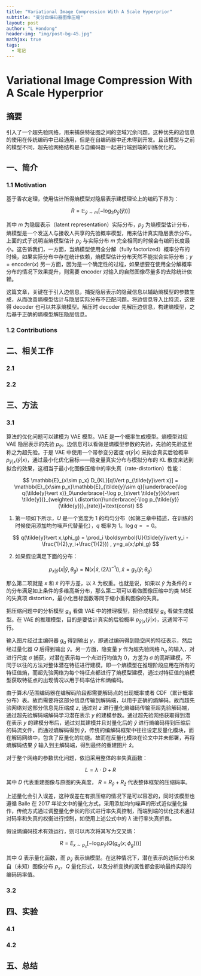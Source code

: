 ```yaml
---
title: "Variational Image Compression With A Scale Hyperprior"
subtitle: "变分自编码器图像压缩"
layout: post
author: "L Hondong"
header-img: "img/post-bg-45.jpg"
mathjax: true
tags:
  - 笔记
---
```


# Variational Image Compression With A Scale Hyperprior

## 摘要

引入了一个超先验网络，用来捕获特征图之间的空域冗余问题。这种优先的边信息的使用在传统编码中已经通用，但是在自编码器中还未得到开发。且该模型与之前的模型不同，超先验网络结构是与自编码器一起进行端到端的训练优化的。

## 一、简介

### 1.1 Motivation

基于香农定理，使用估计所得熵模型对隐层表示建模理论上的编码下界为：

$$
R = \mathbb{E}_{\hat{y}\sim m}[-\log_2 p_{\hat{y}}(\hat{y}))]
$$

其中 $m$ 为隐层表示（latent representation）实际分布，$p_{\hat{y}}$ 为熵模型估计分布，熵模型是一个发送人与接收人共享的先验概率模型，用来估计真实隐层表示分布。上面的式子说明当熵模型估计 $p_{\hat{y}}$ 与实际分布 $m$ 完全相同的时候会有编码长度最小。这告诉我们，一方面，当熵模型使用全分解（fully factorized）概率分布的时候，如果实际分布中存在统计依赖，熵模型估计分布天然不能拟合实际分布；$y=\text{encoder}(x)$ 另一方面，因为是一个确定性的过程，如果想要在使用全分解概率分布的情况下效果提升，则需要 encoder 对输入的自然图像尽量多的去除统计依赖。

这篇文章，关键在于引入边信息，捕捉隐层表示的隐藏信息以辅助熵模型的参数生成，从而改善熵模型估计与隐层实际分布不匹配问题。将边信息导入比特流，这使得 decoder 也可以共享熵模型。解压时 decoder 先解压边信息，构建熵模型，之后基于正确的熵模型解压隐层信息。

### 1.2 Contributions

## 二、相关工作

### 2.1 

### 2.2 

## 三、方法

### 3.1 

算法的优化问题可以建模为 VAE 模型。VAE 是一个概率生成模型。熵模型对应 VAE 隐层表示的先验 $p_{\tilde{y}}$。边信息可以看做是熵模型参数的先验，先验的先验这里称之为超先验。于是 VAE 中使用一个带参变分密度 $q(\tilde{y}\vert x)$ 来拟合真实后验概率 $p_{\tilde{y}\vert x}(\tilde{y}\vert x)$，通过最小化优化目标——隐变量真实分布与模拟分布的 KL 散度来达到拟合的效果，这相当于最小化图像压缩中的率失真（rate-distortion）性能：

$$
\mathbb{E}_{x\sim p_x} D_{KL}[q\Vert p_{\tilde{y}\vert x}] = \mathbb{E}_{x\sim p_x}\mathbb{E}_{\tilde{y}\sim q}[\underbrace{\log q(\tilde{y}\vert x)}_0\underbrace{-\log p_{x\vert \tilde{y}}(x\vert \tilde{y})}_{weighted \ distortion}\underbrace{-\log p_{\tilde{y}}(\tilde{y})}_{rate}]+\text{const}
$$

1. 第一项如下所示，$U$ 是一个宽度为 1 的均匀分布（如第三章中描述，在训练的时候使用添加均匀噪声代替量化），$q$ 概率为 1。$\log q == 0$。

$$
q(\tilde{y}\vert x,\phi_g) = \prod_i \boldsymbol{U}(\tilde{y}\vert y_i - \frac{1}{2},y_i+\frac{1}{2})) , y=g_a(x;\phi_g)
$$

2. 如果假设满足下面的分布：

$$
p_{x|\tilde{y}}(x|\tilde{y},\theta_g) = \boldsymbol{N}(x|\tilde{x},(2\lambda)^{-1}I), \tilde{x} = g_s(\tilde{y};\theta_g)
$$

那么第二项就是 $x$ 和 $\tilde{x}$ 的平方差，以 $\lambda$ 为权重。也就是说，如果以 $\tilde{y}$ 为条件的 $x$ 的分布满足如上条件的多维高斯分布，那么第二项可以看做图像压缩中的类 MSE 的失真项 distortion，最小化目标函数等同于缩小重构图像的失真。



把压缩问题中的分析模型 $g_a$ 看做 VAE 中的推理模型，把合成模型 $g_s$ 看做生成模型。在 VAE 的推理模型，目的是要估计真实的后验概率 $p_{\tilde{y}\vert x}(\tilde{y}\vert x)$，这通常不可行。

输入图片经过主编码器 $g_a$ 得到输出 $y$，即通过编码得到隐空间的特征表示，然后经过量化器 $Q$ 后得到输出 $\hat{y}$。另一方面，隐变量 $y$ 作为超先验网络 $h_a$ 的输入，对进行尺度 $\sigma$ 捕获，对潜在表示每一个点进行均值为 0，方差为 $\sigma$ 的高斯建模，不同于以往的方法对整体潜在特征进行建模，即一个熵模型在推理阶段应用在所有的特征值熵，而超先验网络为每个特征点都进行了熵模型建模，通过对特征值的熵模型获取特征点的出现情况以用于码率估计和熵编码。

由于算术/范围编码器在编解码阶段都需要解码点的出现概率或者 CDF（累计概率分布）表。故而需要将这部分信息传输到解码端，以用于正确的熵解码。故而超先验网络对这部分信息先压缩成 $z$, 通过对 $z$ 进行量化熵编码传输至超先验解码端，通过超先验解码端解码学习潜在表示 $y$ 的建模参数。通过超先验网络获取得到潜在表示 $y$ 的建模分布后，通过对其建模并且对量化后的 $\hat{y}$ 进行熵编码得到压缩后的码流文件，而通过熵解码得到 $\hat{y}$，传统的编解码框架中往往设定反量化模块，而在解码网络中，包含了反量化的功能。故而在反量化模块在论文中并未部署，再将熵解码结果 $\hat{y}$ 输入到主解码端，得到最终的重建图片 $\hat{x}$。

对于整个网络的参数优化问题，依旧采用整体的率失真函数：

$$
L = \lambda\cdot D + R 
$$

其中 $D$ 代表重建图像与原图的失真度， $R=R_{\hat{y}}+R_{\hat{z}}$ 代表整体框架的压缩码率。

上述量化会引入误差，这种误差在有损压缩的情况下是可以容忍的，同时该模型也遵循 Balle 在 2017 年论文中的量化方式，采用添加均匀噪声的形式近似量化操作，传统方式通过调整量化步长的形式进行率失真控制，而端到端的优化技术通过对码率和失真的权衡进行控制，如使用上述公式中的 $\lambda$ 进行率失真折衷。

假设熵编码技术有效运行，则可以再次将其写为交叉熵：

$$
R=E_{x\sim p_x}[-\log p_{\hat{y}}(Q(g_a(x;\phi_g)))]
$$

其中 $Q$ 表示量化函数，而 $p_{\hat{y}}$ 表示熵模型。在这种情况下，潜在表示的边际分布来自（未知）图像分布 $p_x$，$Q$ 量化形式，以及分析变换的属性都会影响最终实际的编码码率值。

### 3.2 

## 四、实验

### 4.1 

### 4.2 

## 五、总结